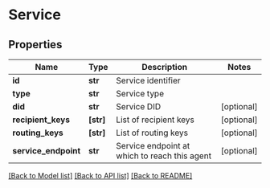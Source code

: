# Service


## Properties
Name | Type | Description | Notes
------------ | ------------- | ------------- | -------------
**id** | **str** | Service identifier | 
**type** | **str** | Service type | 
**did** | **str** | Service DID | [optional] 
**recipient_keys** | **[str]** | List of recipient keys | [optional] 
**routing_keys** | **[str]** | List of routing keys | [optional] 
**service_endpoint** | **str** | Service endpoint at which to reach this agent | [optional] 

[[Back to Model list]](../README.md#documentation-for-models) [[Back to API list]](../README.md#documentation-for-api-endpoints) [[Back to README]](../README.md)


